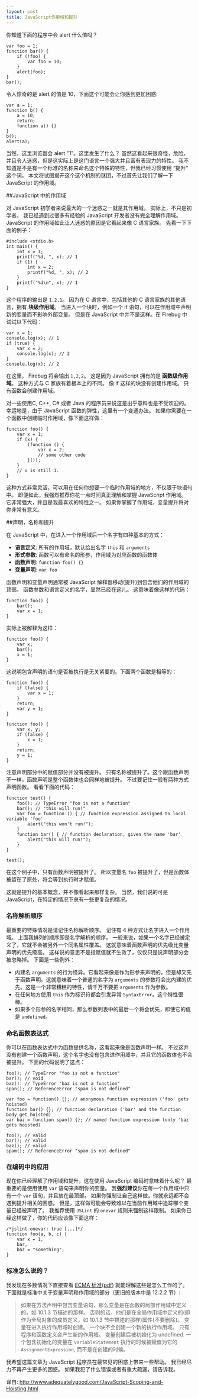 ```yaml
---
layout: post
title: JavaScript作用域和提升
---
```


你知道下面的程序中会 alert 什么值吗？

    var foo = 1;
    function bar() {
        if (!foo) {
            var foo = 10;
        }
        alert(foo);
    }
    bar();

令人惊奇的是 alert 的值是 10，下面这个可能会让你感到更加困惑:

    var a = 1;
    function b() {
        a = 10;
        return;
        function a() {}
    }
    b();
    alert(a);

当然，这里浏览器会 alert "1"。这里发生了什么？
虽然这看起来很奇怪，危险，并且令人迷惑，但是这实际上是这门语言一个强大并且富有表现力的特性。
我不知道是不是有一个标准的名称来命名这个特殊的特性，但我已经习惯使用 “提升” 这个词。
本文将试图揭开这个这个机制的谜团，不过首先让我们了解一下 JavaScript 的作用域。

##JavaScript 中的作用域

对 JavaScript 初学者来说最大的一个迷惑之一就是其作用域。
实际上，不只是初学者。
我已经遇到过很多有经验的 JavaScript 开发者没有完全理解作用域。
JavaScript 的作用域如此让人迷惑的原因是它看起来像 C 语言家族。
先看一下下面的例子：

```
#include <stdio.h>
int main() {
	int x = 1;
	printf("%d, ", x); // 1
	if (1) {
		int x = 2;
		printf("%d, ", x); // 2
	}
	printf("%d\n", x); // 1
}
```

这个程序的输出是 `1,2,1`。
因为在 C 语言中，包括其他的 C 语言家族的其他语言，拥有 **块级作用域**。
当进入一个块时，例如一个 if 语句，可以在作用域中声明新的变量而不影响外部变量。
但是在 JavaScript 中并不是这样。在 Firebug 中试试以下代码：

```
var x = 1;
console.log(x); // 1
if (true) {
	var x = 2;
	console.log(x); // 2
}
console.log(x); // 2
```

在这里， Firebug 将会输出 `1,2,2`。
这是因为 JavaScript 拥有的是 **函数级作用域**。
这种方式与 C 家族有着根本上的不同。
像 if 这样的块没有创建作用域。
只有函数会创建作用域。

对一些使用C, C++, C# 或者 Java 的程序员来说这是出乎意料也是不受欢迎的。
幸运地是，由于 JavaScript 函数的弹性，这里有一个变通办法。
如果你需要在一个函数中创建临时作用域，像下面这样做：

```
function foo() {
	var x = 1;
	if (x) {
		(function () {
			var x = 2;
			// some other code
		}());
	}
	// x is still 1.
}
```

这种方式非常灵活，可以用在任何你想要一个临时作用域的地方，不仅限于块语句中。
即便如此，我强烈推荐你花一点时间真正理解和掌握 JavaScript 作用域。
它非常强大，并且是我最喜欢的特性之一。
如果你掌握了作用域，变量提升将对你非常有意义。

##声明，名称和提升

在 JavaScript 中，在进入一个作用域后一个名字有四种基本的方式：

+ **语言定义**: 所有的作用域，默认给出名字 `this` 和 `arguments`
+ **形式参数**: 函数可以有命名的形参，作用域为对应函数的函数体
+ **函数声明**: `function foo() {}`
+ **变量声明**: `var foo`

函数声明和变量声明通常被 JavaScript 解释器移动(提升)到包含他们的作用域的顶部。
函数参数和语言定义的名字，显然已经在这儿。
这意味着像这样的代码：

```
function foo() {
    bar();
    var x = 1;
}
```

实际上被解释为这样：

```
function foo() {
    var x;
    bar();
    x = 1;
}
```

这说明包含声明的语句是否被执行是无关紧要的。下面两个函数是相等的：

```
function foo() {
    if (false) {
        var x = 1;
    }
    return;
    var y = 1;
}

function foo() {
    var x, y;
    if (false) {
        x = 1;
    }
    return;
    y = 1;
}
```

注意声明部分中的赋值部分并没有被提升。
只有名称被提升了。这个跟函数声明不一样，函数声明是整个函数体也会同样地被提升。
不过要记住一般有两种方式声明函数。
看看下面的代码：

```
function test() {
    foo(); // TypeError "foo is not a function"
    bar(); // "this will run!"
    var foo = function () { // function expression assigned to local variable 'foo'
        alert("this won't run!");
    }
    function bar() { // function declaration, given the name 'bar'
        alert("this will run!");
    }
}

test();
```

在这个例子中，只有函数声明被提升了。
所以变量名 `foo` 被提升了，但是函数体被留在了原处，将会等到执行时才赋值。

这就是提升的基本概念，并不像看起来那样复杂。
当然，我们说的可是 JavaScript，在特定的情况下总有一些更复杂的情况。

### 名称解析顺序

最重要的特殊情况是请记住名称解析顺序。
记住有 4 种方式让名字进入一个作用域。
上面我排列的顺序即是名字解析的顺序。
一般来说，如果一个名字已经被定义了，它就不会被另外一个同名属性覆盖。
这就意味着函数声明的优先级比变量声明的优先级高。
这样说的意思不是指赋值就不生效了，仅仅只是说声明部分会被忽略掉。
下面是一些例外：

+ 内建名 `arguments` 的行为怪异。它看起来像是作为形参来声明的，但是却又先于函数声明。这就意味着一个普通的名字为 `arguments` 的参数将会比内建的优先。这是一个非常糟糕的特性，请千万不要把 `arguments` 作为参数。
+ 在任何地方使用 `this` 作为标识符都会引发异常 `SyntaxError`。这个特性很棒。
+ 如果多个形参的名字相同，那么参数列表中的最后一个将会优先，即使它的值是 `undefined`。

### 命名函数表达式

你可以在函数表达式中为函数提供名称，这看起来像是函数声明一样。
不过这并没有创建一个函数声明，这个名字也没有包含进作用域中，并且它的函数体也不会被提升。
下面的代码说明了这点：

```
foo(); // TypeError "foo is not a function"
bar(); // void
baz(): // TypeError "baz is not a function"
span(); // ReferenceError "spam is not defined"

var foo = function() {}; // anonymous function expression ('foo' gets hoisted)
function bar() {}; // function declaration ('bar' and the function body get hoisted)
var baz = function span() {}; // named function expression (only 'baz' gets hoisted)

foo(); // valid
bar(); // valid
baz(); // valid
spam(); // ReferenceError "spam is not defined"
```

### 在编码中的应用

现在你已经理解了作用域和提升，这在使用 JavaScript 编码时意味着什么呢？
最重要的是使用使用 `var` 语句来声明你的变量。
我**强烈建议**你在每一个作用域中只有一个 `var` 语句，并且放在最顶部。
如果你强制让自己这样做，你就永远都不会遇到提升相关的困惑。
但是，这样做可能会导致难以在当前作用域中追踪哪个变量已经被声明了。
我推荐使用 `JSLint` 的 `onevar` 规则来强制这样限制。
如果你已经这样做了，你的代码应该像下面这样：

```
/*jslint onevar: true [...]*/
function foo(a, b, c) {
    var x = 1,
    bar,
    baz = "something";
}
```

### 标准怎么说的？

我发现在多数情况下直接查看 [ECMA 标准(pdf)](http://www.ecma-international.org/publications/files/ECMA-ST/Ecma-262.pdf) 就能理解这些是怎么工作的了。
下面就是标准中关于变量声明和作用域的部分（更旧的版本中是 12.2.2 节）:

>如果在方法声明中包含变量语句，那么变量是在函数的局部作用域中定义的，如 10.1.3 节描述的那样。
>否则的话，他们是在全局作用域中定义的(即作为全局对象的成员定义，如 10.1.3 节中描述的那样)属性{不要删除}。
>变量在进入执行作用域时创建。
>一个块不会创建一个新的执行作用域。
>只有程序和函数定义会产生新的作用域。
>变量创建后被初始化为 undefined.
>一个包含初始化的变量在 `VariableStatement` 执行的时候被赋值为它的 `AssignmentExpression`, 而不是在创建的时候。

我希望这篇文章为 JavaScript 程序员在最常见的困惑上带来一些帮助。
我已经尽力不再产生更多的困惑。
如果我犯了什么错误或者有重大疏漏，请告诉我。


译自: <http://www.adequatelygood.com/JavaScript-Scoping-and-Hoisting.html>
